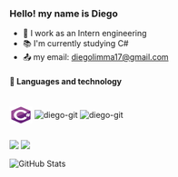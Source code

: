### Hello! my name is Diego

- 🏢 I work as an Intern engineering
- 📚 I'm currently studying C#
- 📤 my email: diegolimma17@gmail.com

#### 🤖 Languages and technology


<div style="display: inline_block"><br>
   <img align="center" alt="diego-Csharp" height="30" width="40" src="https://raw.githubusercontent.com/devicons/devicon/master/icons/csharp/csharp-original.svg"> 

  <img align="center" alt="diego-git" height="30" width="40" src="https://www.svgrepo.com/show/331760/sql-database-generic.svg"> 


  <img align="center" alt="diego-git" height="30" width="40" src="https://cdn.jsdelivr.net/gh/devicons/devicon@latest/icons/git/git-original.svg">

  

  
 

##

 
<div> 
 
   
  <a href = "emailto:diegolimma17@gmail.com"><img src="https://img.shields.io/badge/-Gmail-%23333?style=for-the-badge&logo=gmail&logoColor=white" target="_blank"></a>
  <a href="https://www.linkedin.com/in/diego-miranda-95b22b219/" target="_blank"><img src="https://img.shields.io/badge/-LinkedIn-%230077B5?style=for-the-badge&logo=linkedin&logoColor=white" target="_blank"></a> 
  
</div>

<p>
  <img 
    align="left" 
    alt="GitHub Stats" 
    height="200" 
    style="padding-right: 10px;" 
    src="https://github-readme-stats.vercel.app/api?username=Diegolim17&show_icons=true&theme=tokyonight&include_all_commits=true&locale=pt-br" 
  />
